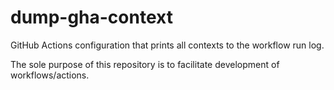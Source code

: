 # dump-gha-context

GitHub Actions configuration that prints all contexts to the workflow run log.

The sole purpose of this repository is to facilitate development of workflows/actions.

